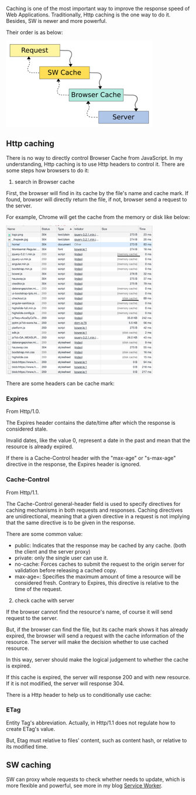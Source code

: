 Caching is one of the most important way to improve the response speed of Web Applications. 
Traditionally, Http caching is the one way to do it. Besides, SW is newer and more powerful.

Their order is as below:

<img src="../assets/cache_order.png" width="400"/>

## Http caching

There is no way to directly control Browser Cache from JavaScript. In my understanding, Http caching is to 
use Http headers to control it. There are some steps how browsers to do it:

1. search in Browser cache

First, the browser will find in its cache by the file's name and cache mark. If found, browser will directly return
the file, if not, browser send a request to the server.

For example, Chrome will get the cache from the memory or disk like below:

<img src="../assets/http_cache_chrome.png" width="400"/>

There are some headers can be cache mark:

### Expires

From Http/1.0.

The Expires header contains the date/time after which the response is considered stale.

Invalid dates, like the value 0, represent a date in the past and mean that the resource is already expired.

If there is a Cache-Control header with the "max-age" or "s-max-age" directive in the response, the Expires header is ignored.

### Cache-Control

From Http/1.1.

The Cache-Control general-header field is used to specify directives for caching mechanisms in both requests and responses. Caching directives are unidirectional, meaning that a given directive in a request is not implying that the same directive is to be given in the response.

There are some common value:

* public: Indicates that the response may be cached by any cache. (both the client and the server proxy)<br>
* private: only the single user can use it.<br>
* no-cache: Forces caches to submit the request to the origin server for validation before releasing a cached copy.<br>
* max-age=<seconds>: Specifies the maximum amount of time a resource will be considered fresh. Contrary to Expires, this directive is relative to the time of the request.<br>

2. check cache with server

If the browser cannot find the resource's name, of course it will send request to the server. 

But, if the browser can find the file, but its cache mark shows it has already expired, the browser will send a request with the cache information of the resource.
The server will make the decision whether to use cached resource. 

In this way, server should make the logical judgement to whether the cache is expired.

If this cache is expired, the server will response 200 and with new resource. If it is not modified, the server will response 304.

There is a Http header to help us to conditionally use cache:

### ETag

Entity Tag's abbreviation. Actually, in Http/1.1 does not regulate how to create ETag's value. 

But, Etag must relative to files' content, such as content hash, or relative to its modified time.


## SW caching

SW can proxy whole requests to check whether needs to update, which is more flexible and powerful, 
see more in my blog [Service Worker](https://github.com/Bert0324/js-playground/blob/master/web_api/service_worker.md).



